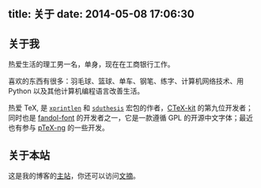 title: 关于
date: 2014-05-08 17:06:30
---

## 关于我

热爱生活的理工男一名，单身，现在在工商银行工作。

喜欢的东西有很多：羽毛球、篮球、单车、钢笔、练字、计算机网络技术、用 Python 以及其他计算机编程语言改善生活。

热爱 TeX, 是 [`xprintlen`][xprintlen] 和 [`sduthesis`][sduthesis] 宏包的作者，[CTeX-kit][CTeX-kit] 的第九位开发者；同时也是 [fandol-font][fandol-font] 的开发者之一，它是一款遵循 GPL 的开源中文字体；最近也有参与 [pTeX-ng][pTeX-ng] 的一些开发。

## 关于本站

这是我的博客的[主站][blog]，你还可以访问[文摘][collect]。

[CTeX-kit]: https://code.google.com/p/ctex-kit/
[fandol-font]: https://code.google.com/p/fandol-font/
[pTeX-ng]: https://github.com/clerkma/ptex-ng
[blog]: /
[collect]: http://collect.liam0205.me
[xprintlen]: http://www.ctan.org/pkg/xprintlen
[sduthesis]: http://www.ctan.org/pkg/sduthesis
